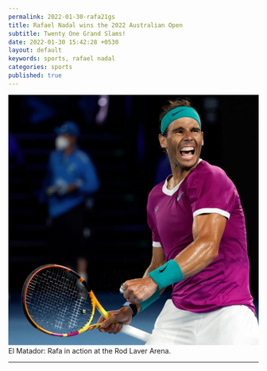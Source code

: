```yaml
---
permalink: 2022-01-30-rafa21gs
title: Rafael Nadal wins the 2022 Australian Open 
subtitle: Twenty One Grand Slams!
date: 2022-01-30 15:42:28 +0530
layout: default
keywords: sports, rafael nadal
categories: sports
published: true
---
```


<div class='figure'>
    <img src="/assets/images/220130.jpg"/>
    <div class='caption'>
        <span class='caption-label'>El Matador: </span> Rafa in action at the Rod Laver Arena.
    </div>
</div>

---
